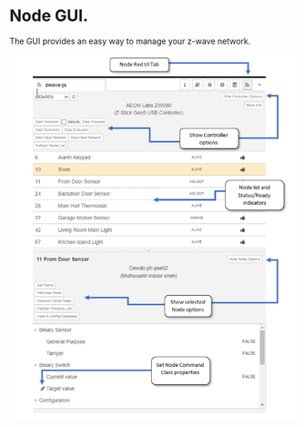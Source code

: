 # Node GUI.  
  
The GUI provides an easy way to manage your z-wave network.

 ![Image](./GUI.png)  




